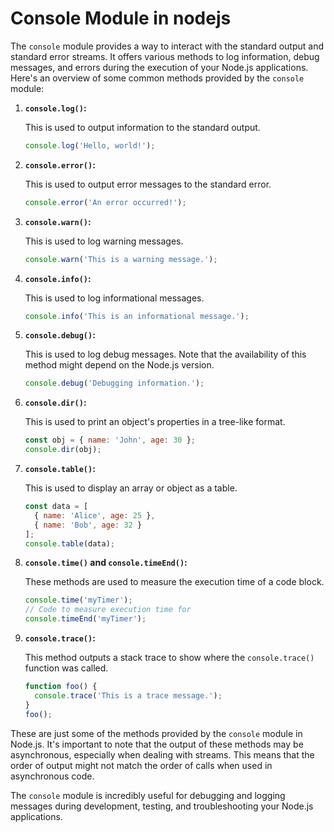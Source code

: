 
# Console Module in nodejs

The `console` module provides a way to interact with the standard output and standard error streams. It offers various methods to log information, debug messages, and errors during the execution of your Node.js applications. Here's an overview of some common methods provided by the `console` module:

1. **`console.log()`:**
   
   This is used to output information to the standard output.

   ```javascript
   console.log('Hello, world!');
   ```

2. **`console.error()`:**

   This is used to output error messages to the standard error.

   ```javascript
   console.error('An error occurred!');
   ```

3. **`console.warn()`:**

   This is used to log warning messages.

   ```javascript
   console.warn('This is a warning message.');
   ```

4. **`console.info()`:**

   This is used to log informational messages.

   ```javascript
   console.info('This is an informational message.');
   ```

5. **`console.debug()`:**

   This is used to log debug messages. Note that the availability of this method might depend on the Node.js version.

   ```javascript
   console.debug('Debugging information.');
   ```

6. **`console.dir()`:**

   This is used to print an object's properties in a tree-like format.

   ```javascript
   const obj = { name: 'John', age: 30 };
   console.dir(obj);
   ```

7. **`console.table()`:**

   This is used to display an array or object as a table.

   ```javascript
   const data = [
     { name: 'Alice', age: 25 },
     { name: 'Bob', age: 32 }
   ];
   console.table(data);
   ```

8. **`console.time()` and `console.timeEnd()`:**

   These methods are used to measure the execution time of a code block.

   ```javascript
   console.time('myTimer');
   // Code to measure execution time for
   console.timeEnd('myTimer');
   ```

9. **`console.trace()`:**

   This method outputs a stack trace to show where the `console.trace()` function was called.

   ```javascript
   function foo() {
     console.trace('This is a trace message.');
   }
   foo();
   ```

These are just some of the methods provided by the `console` module in Node.js. It's important to note that the output of these methods may be asynchronous, especially when dealing with streams. This means that the order of output might not match the order of calls when used in asynchronous code.

The `console` module is incredibly useful for debugging and logging messages during development, testing, and troubleshooting your Node.js applications.

